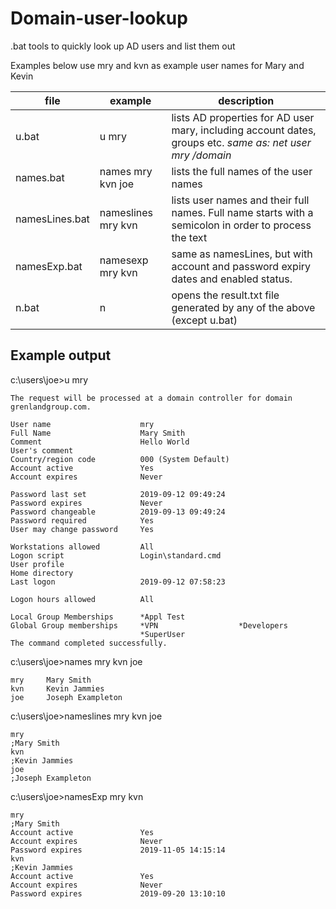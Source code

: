 # Domain-user-lookup
.bat tools to quickly look up AD users and list them out

Examples below use mry and kvn as example user names for Mary and Kevin

|file            |example            |description                                                                  |
|----------------|-------------------|-----------------------------------------------------------------------------|
|u.bat           |u mry              |lists AD properties for AD user mary, including account dates, groups etc. _same as: net user mry /domain_|
|names.bat       |names mry kvn joe  |lists the full names of the user names                                       |
|namesLines.bat  |nameslines mry kvn |lists user names and their full names. Full name starts with a semicolon in order to process the text|
|namesExp.bat    |namesexp mry kvn   |same as namesLines, but with account and password expiry dates and enabled status.|
|n.bat           |n                  |opens the result.txt file generated by any of the above (except u.bat)        |


## Example output

c:\users\joe\>u mry

	The request will be processed at a domain controller for domain grenlandgroup.com.

	User name                    mry
	Full Name                    Mary Smith
	Comment                      Hello World
	User's comment
	Country/region code          000 (System Default)
	Account active               Yes
	Account expires              Never

	Password last set            2019-09-12 09:49:24
	Password expires             Never
	Password changeable          2019-09-13 09:49:24
	Password required            Yes
	User may change password     Yes

	Workstations allowed         All
	Logon script                 Login\standard.cmd
	User profile
	Home directory
	Last logon                   2019-09-12 07:58:23

	Logon hours allowed          All

	Local Group Memberships      *Appl Test
	Global Group memberships     *VPN		           *Developers
								 *SuperUser
	The command completed successfully.
  
c:\users\joe\>names mry kvn joe

	mry     Mary Smith
	kvn     Kevin Jammies
	joe     Joseph Exampleton

c:\users\joe\>nameslines mry kvn joe

	mry 
	;Mary Smith
	kvn 
	;Kevin Jammies
	joe
	;Joseph Exampleton

c:\users\joe\>namesExp mry kvn

	mry 
	;Mary Smith
	Account active               Yes
	Account expires              Never
	Password expires             2019-11-05 14:15:14
	kvn 
	;Kevin Jammies
	Account active               Yes
	Account expires              Never
	Password expires             2019-09-20 13:10:10
